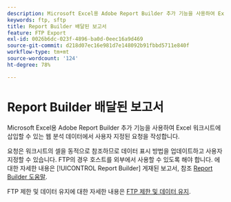```yaml
---
description: Microsoft Excel용 Adobe Report Builder 추가 기능을 사용하여 Excel 워크시트에 삽입할 수 있는 웹 분석 데이터에서 사용자 지정된 요청을 작성합니다.
keywords: ftp, sftp
title: Report Builder 배달된 보고서
feature: FTP Export
exl-id: 0026b6dc-023f-4896-ba0d-0eec16a9d469
source-git-commit: d218d07ec16e981d7e148092b91fbbd5711e840f
workflow-type: tm+mt
source-wordcount: '124'
ht-degree: 78%

---
```


# Report Builder 배달된 보고서

Microsoft Excel용 Adobe Report Builder 추가 기능을 사용하여 Excel 워크시트에 삽입할 수 있는 웹 분석 데이터에서 사용자 지정된 요청을 작성합니다.

요청은 워크시트의 셀을 동적으로 참조하므로 데이터 표시 방법을 업데이트하고 사용자 지정할 수 있습니다. FTP의 경우 호스트를 외부에서 사용할 수 있도록 해야 합니다. 에 대한 자세한 내용은 [!UICONTROL Report Builder] 게재된 보고서, 참조 [Report Builder 도움말](https://experienceleague.adobe.com/docs/analytics/analyze/report-builder/home.html?lang=ko-KR).

FTP 제한 및 데이터 유지에 대한 자세한 내용은 [FTP 제한 및 데이터 유지](/help/export/ftp-and-sftp/ftp-limits.md).
